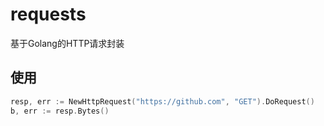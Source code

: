 # requests

基于Golang的HTTP请求封装

## 使用 

```go
resp, err := NewHttpRequest("https://github.com", "GET").DoRequest()
b, err := resp.Bytes()
```
